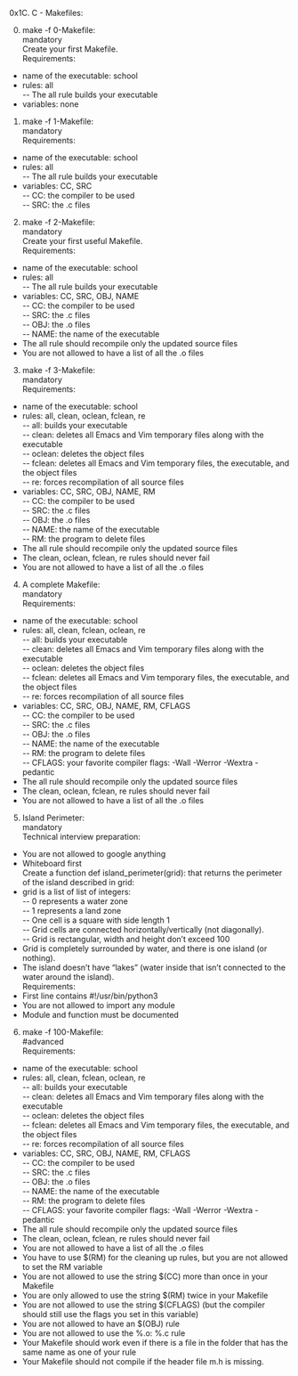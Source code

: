 0x1C. C - Makefiles:  

0. make -f 0-Makefile:  
mandatory  
Create your first Makefile.  
Requirements:  
- name of the executable: school  
- rules: all  
-- The all rule builds your executable  
- variables: none  

1. make -f 1-Makefile:  
mandatory  
Requirements:  
- name of the executable: school  
- rules: all  
-- The all rule builds your executable  
- variables: CC, SRC  
-- CC: the compiler to be used  
-- SRC: the .c files  

2. make -f 2-Makefile:  
mandatory  
Create your first useful Makefile.  
Requirements:  
- name of the executable: school  
- rules: all  
-- The all rule builds your executable  
- variables: CC, SRC, OBJ, NAME  
-- CC: the compiler to be used  
-- SRC: the .c files  
-- OBJ: the .o files  
-- NAME: the name of the executable  
- The all rule should recompile only the updated source files  
- You are not allowed to have a list of all the .o files  

3. make -f 3-Makefile:  
mandatory  
Requirements:  
- name of the executable: school  
- rules: all, clean, oclean, fclean, re  
-- all: builds your executable  
-- clean: deletes all Emacs and Vim temporary files along with the executable  
-- oclean: deletes the object files  
-- fclean: deletes all Emacs and Vim temporary files, the executable, and the object files  
-- re: forces recompilation of all source files  
- variables: CC, SRC, OBJ, NAME, RM  
-- CC: the compiler to be used  
-- SRC: the .c files  
-- OBJ: the .o files  
-- NAME: the name of the executable  
-- RM: the program to delete files  
- The all rule should recompile only the updated source files  
- The clean, oclean, fclean, re rules should never fail  
- You are not allowed to have a list of all the .o files  

4. A complete Makefile:  
mandatory  
Requirements:  
- name of the executable: school  
- rules: all, clean, fclean, oclean, re  
-- all: builds your executable  
-- clean: deletes all Emacs and Vim temporary files along with the executable  
-- oclean: deletes the object files  
-- fclean: deletes all Emacs and Vim temporary files, the executable, and the object files  
-- re: forces recompilation of all source files  
- variables: CC, SRC, OBJ, NAME, RM, CFLAGS  
-- CC: the compiler to be used  
-- SRC: the .c files  
-- OBJ: the .o files  
-- NAME: the name of the executable  
-- RM: the program to delete files  
-- CFLAGS: your favorite compiler flags: -Wall -Werror -Wextra -pedantic  
- The all rule should recompile only the updated source files  
- The clean, oclean, fclean, re rules should never fail  
- You are not allowed to have a list of all the .o files  

5. Island Perimeter:  
mandatory  
Technical interview preparation:  
- You are not allowed to google anything  
- Whiteboard first  
Create a function def island_perimeter(grid): that returns the perimeter of the island described in grid:  
- grid is a list of list of integers:  
-- 0 represents a water zone  
-- 1 represents a land zone  
-- One cell is a square with side length 1  
-- Grid cells are connected horizontally/vertically (not diagonally).  
-- Grid is rectangular, width and height don’t exceed 100  
- Grid is completely surrounded by water, and there is one island (or nothing).  
- The island doesn’t have “lakes” (water inside that isn’t connected to the water around the island).  
Requirements:  
- First line contains #!/usr/bin/python3  
- You are not allowed to import any module  
- Module and function must be documented  

6. make -f 100-Makefile:  
#advanced  
Requirements:  
- name of the executable: school  
- rules: all, clean, fclean, oclean, re  
-- all: builds your executable  
-- clean: deletes all Emacs and Vim temporary files along with the executable  
-- oclean: deletes the object files  
-- fclean: deletes all Emacs and Vim temporary files, the executable, and the object files  
-- re: forces recompilation of all source files  
- variables: CC, SRC, OBJ, NAME, RM, CFLAGS  
-- CC: the compiler to be used  
-- SRC: the .c files  
-- OBJ: the .o files  
-- NAME: the name of the executable  
-- RM: the program to delete files  
-- CFLAGS: your favorite compiler flags: -Wall -Werror -Wextra -pedantic  
- The all rule should recompile only the updated source files  
- The clean, oclean, fclean, re rules should never fail  
- You are not allowed to have a list of all the .o files  
- You have to use $(RM) for the cleaning up rules, but you are not allowed to set the RM variable  
- You are not allowed to use the string $(CC) more than once in your Makefile  
- You are only allowed to use the string $(RM) twice in your Makefile  
- You are not allowed to use the string $(CFLAGS) (but the compiler should still use the flags you set in this variable)  
- You are not allowed to have an $(OBJ) rule  
- You are not allowed to use the %.o: %.c rule  
- Your Makefile should work even if there is a file in the folder that has the same name as one of your rule  
- Your Makefile should not compile if the header file m.h is missing.  

